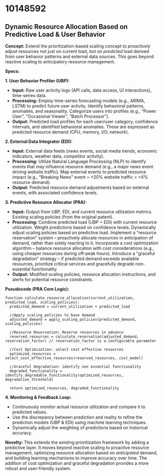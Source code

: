 # 10148592

## Dynamic Resource Allocation Based on Predictive Load & User Behavior

**Concept:** Extend the prioritization-based scaling concept to *proactively* adjust resources not just on current load, but on *predicted* load derived from user behavior patterns and external data sources. This goes beyond reactive scaling to anticipatory resource management.

**Specs:**

**1. User Behavior Profiler (UBP):**

*   **Input:** Raw user activity logs (API calls, data access, UI interactions), time-series data.
*   **Processing:** Employ time-series forecasting models (e.g., ARIMA, LSTM) to predict future user activity. Identify behavioral patterns, anomalies, and seasonality.  Categorize users into profiles (e.g., “Power User”, “Occasional Viewer”, “Batch Processor”).
*   **Output:**  Predicted load profiles for each user/user category, confidence intervals, and identified behavioral anomalies. These are expressed as predicted resource demand (CPU, memory, I/O, network).

**2. External Data Integrator (EDI):**

*   **Input:**  External data feeds (news events, social media trends, economic indicators, weather data, competitor activity).
*   **Processing:**  Utilize Natural Language Processing (NLP) to identify events that may influence resource demand (e.g., a major news event driving website traffic).  Map external events to predicted resource impact (e.g., “Breaking News” event = +20% website traffic = +X% resource demand).
*   **Output:**  Predicted resource demand adjustments based on external events, with associated confidence levels.

**3. Predictive Resource Allocator (PRA):**

*   **Input:** Output from UBP, EDI, and current resource utilization metrics.  Existing scaling policies (from the original patent).
*   **Processing:**  Combine predicted load (UBP + EDI) with current resource utilization.  Weight predictions based on confidence levels.  Dynamically adjust scaling policies based on predictive load. Implement a "resource reservation" system – proactively allocate resources in anticipation of demand, rather than solely reacting to it. Incorporate a cost optimization algorithm – balance resource allocation with cost considerations (e.g., using cheaper resources during off-peak hours).  Introduce a "graceful degradation" strategy – if predicted demand exceeds available resources, prioritize critical services and gracefully degrade non-essential functionality.
*   **Output:** Modified scaling policies, resource allocation instructions, and alerts for potential resource constraints.

**Pseudocode (PRA Core Logic):**

```
function calculate_resource_allocation(current_utilization, predicted_load, scaling_policies):
  predicted_demand = current_utilization + predicted_load
  
  //Apply scaling policies to base demand
  adjusted_demand = apply_scaling_policies(predicted_demand, scaling_policies)

  //Resource Reservation: Reserve resources in advance
  reserved_resources = calculate_reservation(adjusted_demand, reservation_factor) // reservation_factor is a configurable parameter

  //Cost Optimization: select cost effective resources
  optimized_resources = select_cost_effective_resources(reserved_resources, cost_model)

  //Graceful Degradation: identify non essential functionality
  degraded_functionality = identify_degradable_functionality(optimized_resources, degradation_threshold)

  return optimized_resources, degraded_functionality
```

**4. Monitoring & Feedback Loop:**

*   Continuously monitor actual resource utilization and compare it to predicted values.
*   Use the discrepancy between prediction and reality to refine the prediction models (UBP & EDI) using machine learning techniques.
*   Dynamically adjust the weighting of predictions based on historical accuracy.

**Novelty:** This extends the existing prioritization framework by adding a predictive layer. It moves beyond reactive scaling to proactive resource management, optimizing resource allocation based on *anticipated* demand, and building learning mechanisms to improve accuracy over time.  The addition of cost optimization and graceful degradation provides a more robust and user-friendly system.